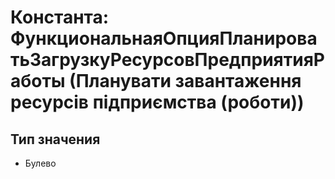 ﻿# Константа: ФункциональнаяОпцияПланироватьЗагрузкуРесурсовПредприятияРаботы (Планувати завантаження ресурсів підприємства (роботи))

## Тип значения

- Булево


